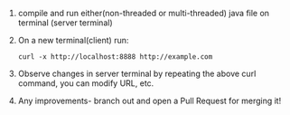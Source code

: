 
1. compile and run either(non-threaded or multi-threaded) java file on terminal (server terminal)
   
2. On a new terminal(client) run:

       curl -x http://localhost:8888 http://example.com

3. Observe changes in server terminal by repeating the above curl command, you can modify URL, etc.
4. Any improvements- branch out and open a Pull Request for merging it!
